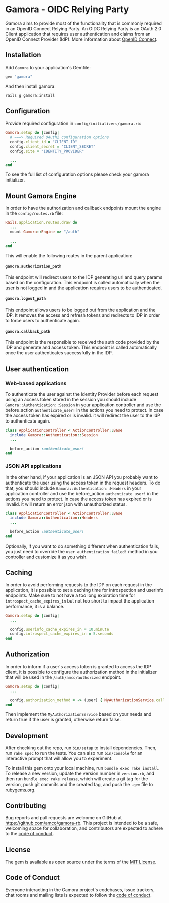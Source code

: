 # Gamora - OIDC Relying Party

Gamora aims to provide most of the functionality that is commonly
required in an OpenID Connect Relying Party. An OIDC Relying Party is
an OAuth 2.0 Client application that requires user authentication and
claims from an OpenID Connect Provider (IdP). More information about
[OpenID Connect](https://openid.net/connect/).

## Installation

Add `Gamora` to your application's Gemfile:

```ruby
gem "gamora"
```

And then install gamora:

```bash
rails g gamora:install
```

## Configuration

Provide required configuration in `config/initializers/gamora.rb`:

```ruby
Gamora.setup do |config|
  # ===> Required OAuth2 configuration options
  config.client_id = "CLIENT_ID"
  config.client_secret = "CLIENT_SECRET"
  config.site = "IDENTITY_PROVIDER"

  ...
end
```

To see the full list of configuration options please check your gamora
initializer.

## Mount Gamora Engine

In order to have the authorization and callback endpoints mount the
engine in the `config/routes.rb` file:

```ruby
Rails.application.routes.draw do
  ...
  mount Gamora::Engine => "/auth"

  ...
end
```

This will enable the following routes in the parent application:

#### `gamora.authorization_path`

This endpoint will redirect users to the IDP generating url and query
params based on the configuration. This endpoint is called automatically
when the user is not logged in and the application requires users to be
authenticated.

#### `gamora.logout_path`

This endpoint allows users to be logged out from the application and the
IDP. It removes the access and refresh tokens and redirects to IDP in order
to force users to authenticate again.

#### `gamora.callback_path`

This endpoint is the responsible to received the auth code provided by
the IDP and generate and access token. This endpoint is called automatically
once the user authenticates successfully in the IDP.

## User authentication

### Web-based applications

To authenticate the user against the Identity Provider before each request
using an access token stored in the session you should include
`Gamora::Authentication::Session` in your application controller and use the
before_action `authenticate_user!` in the actions you need to protect.
In case the access token has expired or is invalid. it will redirect the
user to the IdP to authenticate again.

```ruby
class ApplicationController < ActionController::Base
  include Gamora::Authentication::Session
  ...

  before_action :authenticate_user!
end
```

### JSON API applications

In the other hand, if your application is an JSON API you probably want
to authenticate the user using the access token in the request headers.
To do that, you should include `Gamora::Authentication::Headers` in your
application controller and use the before_action `authenticate_user!` in
the actions you need to protect. In case the access token has expired or
is invalid. it will return an error json with unauthorized status.

```ruby
class ApplicationController < ActionController::Base
  include Gamora::Authentication::Headers
  ...

  before_action :authenticate_user!
end
```

Optionally, if you want to do something different when authentication
fails, you just need to override the `user_authentication_failed!`
method in you controller and customize it as you wish.

## Caching

In order to avoid performing requests to the IDP on each request in the
application, it is possible to set a caching time for introspection and
userinfo endpoints. Make sure to not have a too long expiration time for
`introspect_cache_expires_in` but not too short to impact the application
performance, it is a balance.

```ruby
Gamora.setup do |config|
  ...

  config.userinfo_cache_expires_in = 10.minute
  config.introspect_cache_expires_in = 5.seconds
end
```

## Authorization

In order to inform if a user's access token is granted to access the IDP
client, it is possible to configure the authorization method in the initializer
that will be used in the `/auth/amco/authorized` endpoint.

```ruby
Gamora.setup do |config|
  ...

  config.authorization_method = -> (user) { MyAuthorizationService.call(user) }
end
```

Then implement the `MyAuthorizationService` based on your needs and return
true if the user is granted, otherwise return false.

## Development

After checking out the repo, run `bin/setup` to install dependencies. Then,
run `rake spec` to run the tests. You can also run `bin/console` for an
interactive prompt that will allow you to experiment.

To install this gem onto your local machine, run `bundle exec rake install`.
To release a new version, update the version number in `version.rb`, and
then run `bundle exec rake release`, which will create a git tag for the
version, push git commits and the created tag, and push the `.gem` file
to [rubygems.org](https://rubygems.org).

## Contributing

Bug reports and pull requests are welcome on GitHub at https://github.com/amco/gamora-rb.
This project is intended to be a safe, welcoming space for collaboration, and
contributors are expected to adhere to the
[code of conduct](https://github.com/amco/gamora-rb/blob/main/CODE_OF_CONDUCT.md).

## License

The gem is available as open source under the terms of the
[MIT License](https://opensource.org/licenses/MIT).

## Code of Conduct

Everyone interacting in the Gamora project's codebases, issue trackers,
chat rooms and mailing lists is expected to follow the
[code of conduct](https://github.com/amco/gamora-rb/blob/main/CODE_OF_CONDUCT.md).
